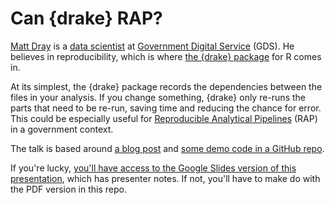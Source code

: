 # Can {drake} RAP?

[Matt Dray](https://twitter.com/mattdray) is a [data scientist](https://xkcd.com/1838/) at [Government Digital Service](https://dataingovernment.blog.gov.uk/2018/10/08/data-science-is-a-team-sport/) (GDS). He believes in reproducibility, which is where [the {drake} package](https://docs.ropensci.org/drake/) for R comes in.

At its simplest, the {drake} package records the dependencies between the files in your analysis. If you change something, {drake} only re-runs the parts that need to be re-run, saving time and reducing the chance for error. This could be especially useful for [Reproducible Analytical Pipelines](https://ukgovdatascience.github.io/rap-website/) (RAP) in a government context.

The talk is based around [a blog post](https://www.rostrum.blog/2019/07/23/can-drake-rap/) and [some demo code in a GitHub repo](https://github.com/matt-dray/drake-egg-rap).

If you're lucky, [you'll have access to the Google Slides version of this presentation](https://docs.google.com/presentation/d/1r8Zz5ZBsAI2trq_pbra4u6lKmsbuM7l-tlr1oq1_sJI/edit?usp=sharing), which has presenter notes. If not, you'll have to make do with the PDF version in this repo.
